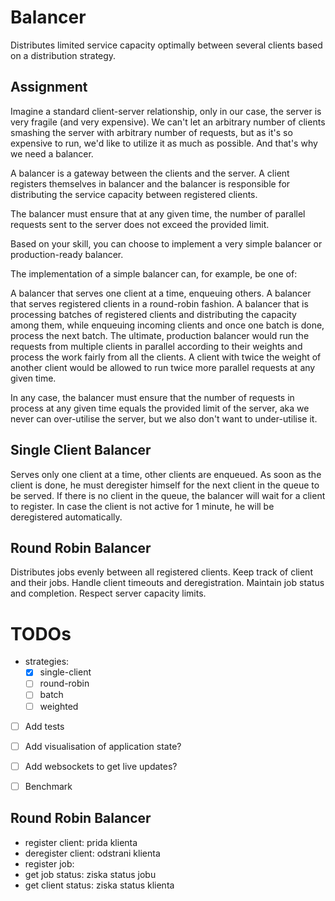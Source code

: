 # Balancer
Distributes limited service capacity optimally between several clients based on a distribution strategy.

## Assignment
Imagine a standard client-server relationship, only in our case, the server is very fragile (and very expensive). We can't let an arbitrary number of clients smashing the server with arbitrary number of requests, but as it's so expensive to run, we'd like to utilize it as much as possible. And that's why we need a balancer.

A balancer is a gateway between the clients and the server. A client registers themselves in balancer and the balancer is responsible for distributing the service capacity between registered clients.

The balancer must ensure that at any given time, the number of parallel requests sent to the server does not exceed the provided limit.

Based on your skill, you can choose to implement a very simple balancer or production-ready balancer.

The implementation of a simple balancer can, for example, be one of:

A balancer that serves one client at a time, enqueuing others.
A balancer that serves registered clients in a round-robin fashion.
A balancer that is processing batches of registered clients and distributing the capacity among them, while enqueuing incoming clients and once one batch is done, process the next batch.
The ultimate, production balancer would run the requests from multiple clients in parallel according to their weights and process the work fairly from all the clients. A client with twice the weight of another client would be allowed to run twice more parallel requests at any given time.

In any case, the balancer must ensure that the number of requests in process at any given time equals the provided limit of the server, aka we never can over-utilise the server, but we also don't want to under-utilise it.

## Single Client Balancer
Serves only one client at a time, other clients are enqueued. As soon as the client is done, he must deregister himself for the next client in the queue to be served. If there is no client in the queue, the balancer will wait for a client to register. In case the client is not active for 1 minute, he will be deregistered automatically.

## Round Robin Balancer
Distributes jobs evenly between all registered clients. Keep track of client and their jobs. Handle client timeouts and deregistration. Maintain job status and completion. Respect server capacity limits.

# TODOs
- strategies:
    - [x] single-client
    - [ ] round-robin
    - [ ] batch
    - [ ] weighted
- [ ] Add tests
- [ ] Add visualisation of application state?
- [ ] Add websockets to get live updates?
- [ ] Benchmark


## Round Robin Balancer
- register client: prida klienta
- deregister client: odstrani klienta
- register job: 
- get job status: ziska status jobu
- get client status: ziska status klienta

